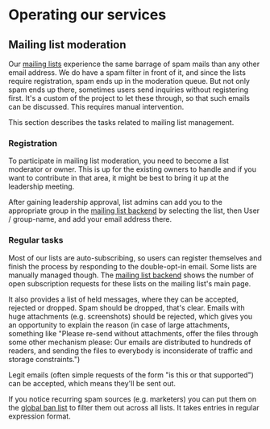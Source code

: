 # Operating our services

## Mailing list moderation

Our [mailing lists] experience the same barrage of spam mails than any
other email address. We do have a spam filter in front of it, and
since the lists require registration, spam ends up in the moderation
queue. But not only spam ends up there, sometimes users send inquiries
without registering first. It's a custom of the project to let these
through, so that such emails can be discussed. This requires manual
intervention.

This section describes the tasks related to mailing list management.

### Registration

To participate in mailing list moderation, you need to become a list
moderator or owner. This is up for the existing owners to handle and
if you want to contribute in that area, it might be best to bring it
up at the leadership meeting.

After gaining leadership approval, list admins can add you to the
appropriate group in the [mailing list backend] by selecting the list,
then User / group-name, and add your email address there.

### Regular tasks

Most of our lists are auto-subscribing, so users can register
themselves and finish the process by responding to the double-opt-in
email. Some lists are manually managed though. The [mailing list
backend] shows the number of open subscription requests for these
lists on the mailing list's main page.

It also provides a list of held messages, where they can be accepted,
rejected or dropped. Spam should be dropped, that's clear. Emails with
huge attachments (e.g. screenshots) should be rejected, which gives
you an opportunity to explain the reason (in case of large
attachments, something like "Please re-send without attachments, offer
the files through some other mechanism please: Our emails are
distributed to hundreds of readers, and sending the files to everybody
is inconsiderate of traffic and storage constraints.")

Legit emails (often simple requests of the form "is this or that
supported") can be accepted, which means they'll be sent out.

If you notice recurring spam sources (e.g. marketers) you can put them
on the [global ban list] to filter them out across all lists. It takes
entries in regular expression format.

[mailing lists]: https://mail.coreboot.org/hyperkitty/
[mailing list backend]: https://mail.coreboot.org/postorius/
[global ban list]: https://mail.coreboot.org/postorius/bans/
